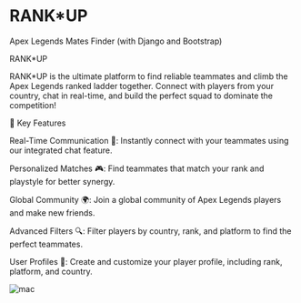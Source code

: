 # RANK*UP
Apex Legends Mates Finder (with Django and Bootstrap)

RANK*UP

RANK*UP is the ultimate platform to find reliable teammates and climb the Apex Legends ranked ladder together. Connect with players from your country, chat in real-time, and build the perfect squad to dominate the competition!

🚀 Key Features

Real-Time Communication 💬: Instantly connect with your teammates using our integrated chat feature.

Personalized Matches 🎮: Find teammates that match your rank and playstyle for better synergy.

Global Community 🌍: Join a global community of Apex Legends players and make new friends.

Advanced Filters 🔍: Filter players by country, rank, and platform to find the perfect teammates.

User Profiles 👤: Create and customize your player profile, including rank, platform, and country.

![mac](https://github.com/mdoyenblec/Rank-UP/assets/89549493/68b32ca9-7995-4f1a-9c91-be95b36ae836)
